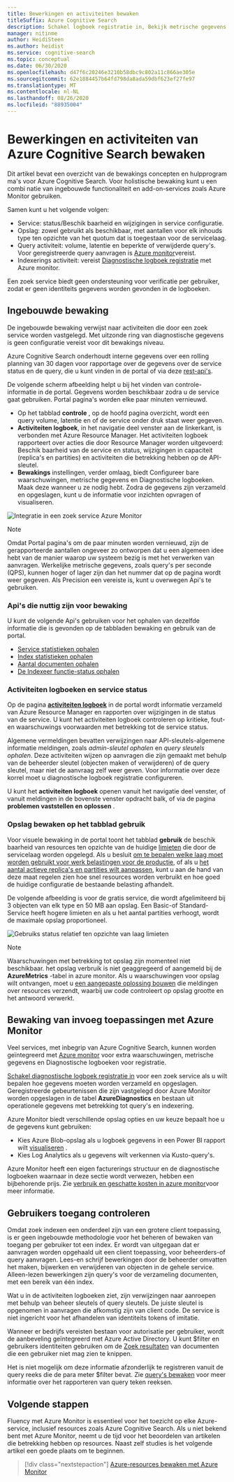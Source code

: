 ```yaml
---
title: Bewerkingen en activiteiten bewaken
titleSuffix: Azure Cognitive Search
description: Schakel logboek registratie in, Bekijk metrische gegevens over de query activiteit, het resource gebruik en andere systeem data van een Azure Cognitive Search-service.
manager: nitinme
author: HeidiSteen
ms.author: heidist
ms.service: cognitive-search
ms.topic: conceptual
ms.date: 06/30/2020
ms.openlocfilehash: d47f6c20246e3210b58dbc9c802a11c866ae305e
ms.sourcegitcommit: 62e1884457b64fd798da8ada59dbf623ef27fe97
ms.translationtype: MT
ms.contentlocale: nl-NL
ms.lasthandoff: 08/26/2020
ms.locfileid: "88935004"
---
```

# <a name="monitor-operations-and-activity-of-azure-cognitive-search"></a>Bewerkingen en activiteiten van Azure Cognitive Search bewaken

Dit artikel bevat een overzicht van de bewakings concepten en hulpprogram ma's voor Azure Cognitive Search. Voor holistische bewaking kunt u een combi natie van ingebouwde functionaliteit en add-on-services zoals Azure Monitor gebruiken.

Samen kunt u het volgende volgen:

* Service: status/Beschik baarheid en wijzigingen in service configuratie.
* Opslag: zowel gebruikt als beschikbaar, met aantallen voor elk inhouds type ten opzichte van het quotum dat is toegestaan voor de servicelaag.
* Query activiteit: volume, latentie en beperkte of verwijderde query's. Voor geregistreerde query aanvragen is [Azure monitor](#add-azure-monitor)vereist.
* Indexerings activiteit: vereist [Diagnostische logboek registratie](#add-azure-monitor) met Azure monitor.

Een zoek service biedt geen ondersteuning voor verificatie per gebruiker, zodat er geen identiteits gegevens worden gevonden in de logboeken.

## <a name="built-in-monitoring"></a>Ingebouwde bewaking

De ingebouwde bewaking verwijst naar activiteiten die door een zoek service worden vastgelegd. Met uitzonde ring van diagnostische gegevens is geen configuratie vereist voor dit bewakings niveau.

Azure Cognitive Search onderhoudt interne gegevens over een rolling planning van 30 dagen voor rapportage over de gegevens over de service status en de query, die u kunt vinden in de portal of via deze [rest-api's](#monitoring-apis).

De volgende scherm afbeelding helpt u bij het vinden van controle-informatie in de portal. Gegevens worden beschikbaar zodra u de service gaat gebruiken. Portal pagina's worden elke paar minuten vernieuwd.

* Op het tabblad **controle** , op de hoofd pagina overzicht, wordt een query volume, latentie en of de service onder druk staat weer gegeven.
* **Activiteiten logboek**, in het navigatie deel venster aan de linkerkant, is verbonden met Azure Resource Manager. Het activiteiten logboek rapporteert over acties die door Resource Manager worden uitgevoerd: Beschik baarheid van de service en status, wijzigingen in capaciteit (replica's en partities) en activiteiten die betrekking hebben op de API-sleutel.
* **Bewakings** instellingen, verder omlaag, biedt Configureer bare waarschuwingen, metrische gegevens en Diagnostische logboeken. Maak deze wanneer u ze nodig hebt. Zodra de gegevens zijn verzameld en opgeslagen, kunt u de informatie voor inzichten opvragen of visualiseren.

![Integratie in een zoek service Azure Monitor](./media/search-monitor-usage/azure-monitor-search.png
 "Integratie in een zoek service Azure Monitor")

> [!NOTE]
> Omdat Portal pagina's om de paar minuten worden vernieuwd, zijn de gerapporteerde aantallen ongeveer zo ontworpen dat u een algemeen idee hebt van de manier waarop uw systeem bezig is met het verwerken van aanvragen. Werkelijke metrische gegevens, zoals query's per seconde (QPS), kunnen hoger of lager zijn dan het nummer dat op de pagina wordt weer gegeven. Als Precision een vereiste is, kunt u overwegen Api's te gebruiken.

<a name="monitoring-apis"> </a>

### <a name="apis-useful-for-monitoring"></a>Api's die nuttig zijn voor bewaking

U kunt de volgende Api's gebruiken voor het ophalen van dezelfde informatie die is gevonden op de tabbladen bewaking en gebruik van de portal.

* [Service statistieken ophalen](/rest/api/searchservice/get-service-statistics)
* [Index statistieken ophalen](/rest/api/searchservice/get-index-statistics)
* [Aantal documenten ophalen](/rest/api/searchservice/count-documents)
* [De Indexeer functie-status ophalen](/rest/api/searchservice/get-indexer-status)

### <a name="activity-logs-and-service-health"></a>Activiteiten logboeken en service status

Op de pagina [**activiteiten logboek**](../azure-monitor/platform/activity-log.md#view-the-activity-log) in de portal wordt informatie verzameld van Azure Resource Manager en rapporten over wijzigingen in de status van de service. U kunt het activiteiten logboek controleren op kritieke, fout-en waarschuwings voorwaarden met betrekking tot de service status.

Algemene vermeldingen bevatten verwijzingen naar API-sleutels-algemene informatie meldingen, zoals *admin-sleutel ophalen* en *query sleutels ophalen*. Deze activiteiten wijzen op aanvragen die zijn gemaakt met behulp van de beheerder sleutel (objecten maken of verwijderen) of de query sleutel, maar niet de aanvraag zelf weer geven. Voor informatie over deze korrel moet u diagnostische logboek registratie configureren.

U kunt het **activiteiten logboek** openen vanuit het navigatie deel venster, of vanuit meldingen in de bovenste venster opdracht balk, of via de pagina **problemen vaststellen en oplossen** .

### <a name="monitor-storage-in-the-usage-tab"></a>Opslag bewaken op het tabblad gebruik

Voor visuele bewaking in de portal toont het tabblad **gebruik** de beschik baarheid van resources ten opzichte van de huidige [limieten](search-limits-quotas-capacity.md) die door de servicelaag worden opgelegd. Als u besluit [om te bepalen welke laag moet worden gebruikt voor werk belastingen voor de productie](search-sku-tier.md), of als u [het aantal actieve replica's en partities wilt aanpassen](search-capacity-planning.md), kunt u aan de hand van deze maat regelen zien hoe snel resources worden verbruikt en hoe goed de huidige configuratie de bestaande belasting afhandelt.

De volgende afbeelding is voor de gratis service, die wordt afgelimiteerd bij 3 objecten van elk type en 50 MB aan opslag. Een Basic-of Standard-Service heeft hogere limieten en als u het aantal partities verhoogt, wordt de maximale opslag proportioneel.

![Gebruiks status relatief ten opzichte van laag limieten](./media/search-monitor-usage/usage-tab.png
 "Gebruiks status relatief ten opzichte van laag limieten")

> [!NOTE]
> Waarschuwingen met betrekking tot opslag zijn momenteel niet beschikbaar. het opslag verbruik is niet geaggregeerd of aangemeld bij de **AzureMetrics** -tabel in azure monitor. Als u waarschuwingen voor opslag wilt ontvangen, moet u [een aangepaste oplossing bouwen](../azure-monitor/insights/solutions.md) die meldingen over resources verzendt, waarbij uw code controleert op opslag grootte en het antwoord verwerkt.

<a name="add-azure-monitor"></a>

## <a name="add-on-monitoring-with-azure-monitor"></a>Bewaking van invoeg toepassingen met Azure Monitor

Veel services, met inbegrip van Azure Cognitive Search, kunnen worden geïntegreerd met [Azure monitor](../azure-monitor/index.yml) voor extra waarschuwingen, metrische gegevens en Diagnostische logboeken voor registratie. 

[Schakel diagnostische logboek registratie in](search-monitor-logs.md) voor een zoek service als u wilt bepalen hoe gegevens moeten worden verzameld en opgeslagen. Geregistreerde gebeurtenissen die zijn vastgelegd door Azure Monitor worden opgeslagen in de tabel **AzureDiagnostics** en bestaan uit operationele gegevens met betrekking tot query's en indexering.

Azure Monitor biedt verschillende opslag opties en uw keuze bepaalt hoe u de gegevens kunt gebruiken:

* Kies Azure Blob-opslag als u logboek gegevens in een Power BI rapport wilt [visualiseren](search-monitor-logs-powerbi.md) .
* Kies Log Analytics als u gegevens wilt verkennen via Kusto-query's.

Azure Monitor heeft een eigen facturerings structuur en de diagnostische logboeken waarnaar in deze sectie wordt verwezen, hebben een bijbehorende prijs. Zie [verbruik en geschatte kosten in azure monitor](../azure-monitor/platform/usage-estimated-costs.md)voor meer informatie.

## <a name="monitor-user-access"></a>Gebruikers toegang controleren

Omdat zoek indexen een onderdeel zijn van een grotere client toepassing, is er geen ingebouwde methodologie voor het beheren of bewaken van toegang per gebruiker tot een index. Er wordt van uitgegaan dat er aanvragen worden opgehaald uit een client toepassing, voor beheerders-of query aanvragen. Lees-en schrijf bewerkingen door de beheerder omvatten het maken, bijwerken en verwijderen van objecten in de gehele service. Alleen-lezen bewerkingen zijn query's voor de verzameling documenten, met een bereik van één index. 

Wat u in de activiteiten logboeken ziet, zijn verwijzingen naar aanroepen met behulp van beheer sleutels of query sleutels. De juiste sleutel is opgenomen in aanvragen die afkomstig zijn van client code. De service is niet ingericht voor het afhandelen van identiteits tokens of imitatie.

Wanneer er bedrijfs vereisten bestaan voor autorisatie per gebruiker, wordt de aanbeveling geïntegreerd met Azure Active Directory. U kunt $filter en gebruikers identiteiten gebruiken om de [Zoek resultaten](search-security-trimming-for-azure-search-with-aad.md) van documenten die een gebruiker niet mag zien te knippen. 

Het is niet mogelijk om deze informatie afzonderlijk te registreren vanuit de query reeks die de para meter $filter bevat. Zie [query's bewaken](search-monitor-queries.md) voor meer informatie over het rapporteren van query teken reeksen.

## <a name="next-steps"></a>Volgende stappen

Fluency met Azure Monitor is essentieel voor het toezicht op elke Azure-service, inclusief resources zoals Azure Cognitive Search. Als u niet bekend bent met Azure Monitor, neemt u de tijd voor het beoordelen van artikelen die betrekking hebben op resources. Naast zelf studies is het volgende artikel een goede plaats om te beginnen.

> [!div class="nextstepaction"]
> [Azure-resources bewaken met Azure Monitor](../azure-monitor/insights/monitor-azure-resource.md)
